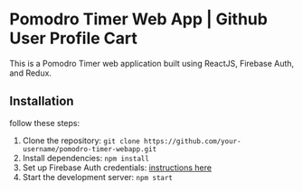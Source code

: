 
# Pomodro Timer Web App | Github User Profile Cart

This is a Pomodro Timer web application built using ReactJS, Firebase Auth, and Redux.

## Installation

follow these steps:

1. Clone the repository: `git clone https://github.com/your-username/pomodro-timer-webapp.git`
2. Install dependencies: `npm install`
3. Set up Firebase Auth credentials: [instructions here](https://firebase.google.com/docs/auth)
4. Start the development server: `npm start`

